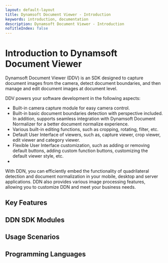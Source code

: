 ```yaml
---
layout: default-layout
title: Dynamsoft Document Viewer - Introduction
keywords: introduction, documentation
description: Dynamsoft Document Viewer - Introduction
noTitleIndex: false
---
```


# Introduction to Dynamsoft Document Viewer

Dynamsoft Document Viewer (DDV) is an SDK designed to capture document images from the camera, detect document boundaries, and then manage and edit document images at document level.

DDV powers your software development in the following aspects:

- Built-in camera capture module for easy camera control.
- Built-in basic document boundaries detection with perspective included. In addition, supports seamless integration with Dynamsoft Document Normalizer for a better document normalize experience.
- Various built-in editing functions, such as cropping, rotating, filter, etc.
- Default User Interface of viewers, such as, capture viewer, crop viewer, edit viewer and category viewer. 
- Flexible User Interface customization, such as adding or removing default buttons, adding custom function buttons, customizing the default viewer style, etc.
- 

With DDN, you can efficiently embed the functionality of quadrilateral detection and document normalization in your mobile, desktop and server applications. DDN also provides various image processing features, allowing you to customize DDN and meet your business needs.

## Key Features



## DDN SDK Modules



## Usage Scenarios



## Programming Languages


